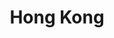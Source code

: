 ---
title:      Hong Kong
address:    "3/F Novel Industrial Building <br>850-870 Lai Chi Kok Road <br>Hong Kong"
telphone:   "+852 2371 7248"
email:      "infohongkong@sagamore.com"
sort:       2
---